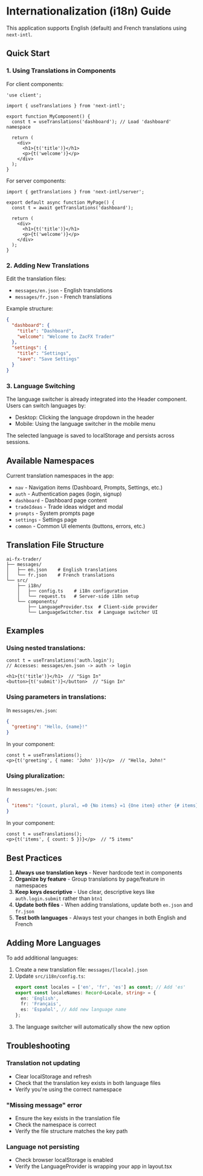 # Internationalization (i18n) Guide

This application supports English (default) and French translations using `next-intl`.

## Quick Start

### 1. Using Translations in Components

For client components:

```tsx
'use client';

import { useTranslations } from 'next-intl';

export function MyComponent() {
  const t = useTranslations('dashboard'); // Load 'dashboard' namespace
  
  return (
    <div>
      <h1>{t('title')}</h1>
      <p>{t('welcome')}</p>
    </div>
  );
}
```

For server components:

```tsx
import { getTranslations } from 'next-intl/server';

export default async function MyPage() {
  const t = await getTranslations('dashboard');
  
  return (
    <div>
      <h1>{t('title')}</h1>
      <p>{t('welcome')}</p>
    </div>
  );
}
```

### 2. Adding New Translations

Edit the translation files:
- `messages/en.json` - English translations
- `messages/fr.json` - French translations

Example structure:

```json
{
  "dashboard": {
    "title": "Dashboard",
    "welcome": "Welcome to ZacFX Trader"
  },
  "settings": {
    "title": "Settings",
    "save": "Save Settings"
  }
}
```

### 3. Language Switching

The language switcher is already integrated into the Header component. Users can switch languages by:
- Desktop: Clicking the language dropdown in the header
- Mobile: Using the language switcher in the mobile menu

The selected language is saved to localStorage and persists across sessions.

## Available Namespaces

Current translation namespaces in the app:

- `nav` - Navigation items (Dashboard, Prompts, Settings, etc.)
- `auth` - Authentication pages (login, signup)
- `dashboard` - Dashboard page content
- `tradeIdeas` - Trade ideas widget and modal
- `prompts` - System prompts page
- `settings` - Settings page
- `common` - Common UI elements (buttons, errors, etc.)

## Translation File Structure

```
ai-fx-trader/
├── messages/
│   ├── en.json    # English translations
│   └── fr.json    # French translations
└── src/
    ├── i18n/
    │   ├── config.ts    # i18n configuration
    │   └── request.ts   # Server-side i18n setup
    └── components/
        ├── LanguageProvider.tsx  # Client-side provider
        └── LanguageSwitcher.tsx  # Language switcher UI
```

## Examples

### Using nested translations:

```tsx
const t = useTranslations('auth.login');
// Accesses: messages/en.json -> auth -> login

<h1>{t('title')}</h1>  // "Sign In"
<button>{t('submit')}</button>  // "Sign In"
```

### Using parameters in translations:

In `messages/en.json`:
```json
{
  "greeting": "Hello, {name}!"
}
```

In your component:
```tsx
const t = useTranslations();
<p>{t('greeting', { name: 'John' })}</p>  // "Hello, John!"
```

### Using pluralization:

In `messages/en.json`:
```json
{
  "items": "{count, plural, =0 {No items} =1 {One item} other {# items}}"
}
```

In your component:
```tsx
const t = useTranslations();
<p>{t('items', { count: 5 })}</p>  // "5 items"
```

## Best Practices

1. **Always use translation keys** - Never hardcode text in components
2. **Organize by feature** - Group translations by page/feature in namespaces
3. **Keep keys descriptive** - Use clear, descriptive keys like `auth.login.submit` rather than `btn1`
4. **Update both files** - When adding translations, update both `en.json` and `fr.json`
5. **Test both languages** - Always test your changes in both English and French

## Adding More Languages

To add additional languages:

1. Create a new translation file: `messages/[locale].json`
2. Update `src/i18n/config.ts`:
   ```ts
   export const locales = ['en', 'fr', 'es'] as const; // Add 'es'
   export const localeNames: Record<Locale, string> = {
     en: 'English',
     fr: 'Français',
     es: 'Español', // Add new language name
   };
   ```
3. The language switcher will automatically show the new option

## Troubleshooting

### Translation not updating
- Clear localStorage and refresh
- Check that the translation key exists in both language files
- Verify you're using the correct namespace

### "Missing message" error
- Ensure the key exists in the translation file
- Check the namespace is correct
- Verify the file structure matches the key path

### Language not persisting
- Check browser localStorage is enabled
- Verify the LanguageProvider is wrapping your app in layout.tsx


